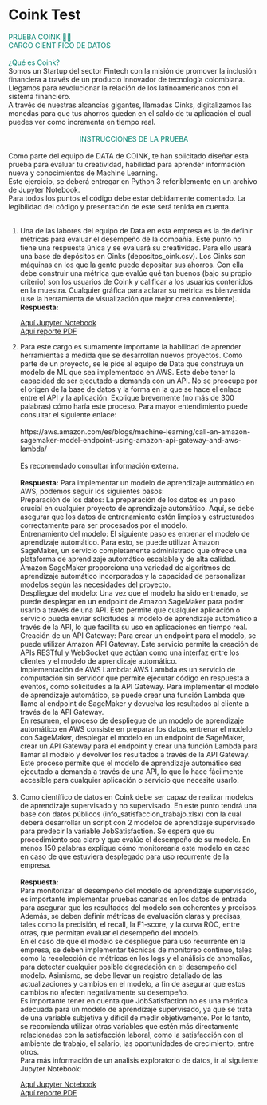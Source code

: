 # Coink Test

<div style="color: #008270">
PRUEBA COINK 💚🐽 <br/>
CARGO CIENTIFICO DE DATOS
</div>
</br>
<div style="color: #008270">
¿Qué es Coink?
</div>
Somos un Startup del sector Fintech con la misión de promover la inclusión financiera a través de un producto innovador de tecnología colombiana. Llegamos para revolucionar la relación de los latinoamericanos con el sistema financiero. <br/>
A través de nuestras alcancías gigantes, llamadas Oinks, digitalizamos las monedas para que tus ahorros queden en el saldo de tu aplicación el cual puedes ver como incrementa en tiempo real.
<br/>
<br/>
<div style="color: #008270; text-align: center;">
INSTRUCCIONES DE LA PRUEBA</div>
<br/>
Como parte del equipo de DATA de COINK, te han solicitado diseñar esta prueba para evaluar tu creatividad, habilidad para aprender información nueva y conocimientos de Machine Learning.<br/>
Este ejercicio, se deberá entregar en Python 3 referiblemente en un archivo de Jupyter Notebook.<br/>
Para todos los puntos el código debe estar debidamente comentado. La legibilidad del código y presentación de este será tenida en cuenta.
<br/><br/>
<ol>
<li>
Una de las labores del equipo de Data en esta empresa es la de definir métricas para evaluar el desempeño de la compañía. Este punto no tiene una respuesta única y se evaluará su
creatividad. Para ello usará una base de depósitos en Oinks (depositos_oink.csv). Los Oinks son máquinas en los que la gente puede depositar sus ahorros. Con ella debe construir una métrica que evalúe qué tan buenos (bajo su propio criterio) son los usuarios de Coink y calificar a los usuarios contenidos en la muestra. Cualquier gráfica para aclarar su métrica es bienvenida (use la herramienta de visualización que mejor crea conveniente).<br/>
<b>Respuesta:</b>

[Aquí Jupyter Notebook](https://github.com/JohanValero/Coink_Test/blob/main/depositos_coink.ipynb)<br/>
[Aquí reporte PDF](https://github.com/JohanValero/Coink_Test/blob/main/exports/depositos_coink.pdf)<br/>
</li>
<li>
Para este cargo es sumamente importante la habilidad de aprender herramientas a medida que se desarrollan nuevos proyectos. Como parte de un proyecto, se le pide al equipo de
Data que construya un modelo de ML que sea implementado en AWS. Este debe tener la capacidad de ser ejecutado a demanda con un API. No se preocupe por el origen de la base
de datos y la forma en la que se hace el enlace entre el API y la aplicación. Explique brevemente (no más de 300 palabras) cómo haría este proceso. Para mayor entendimiento
puede consultar el siguiente enlace:
<br/><br/>
https://aws.amazon.com/es/blogs/machine-learning/call-an-amazon-sagemaker-model-endpoint-using-amazon-api-gateway-and-aws-lambda/
<br/><br/>
Es recomendado consultar información externa.
<br/><br/>
<b>Respuesta:</b> 
Para implementar un modelo de aprendizaje automático en AWS, podemos seguir los siguientes pasos:<br/>
Preparación de los datos: La preparación de los datos es un paso crucial en cualquier proyecto de aprendizaje automático. Aquí, se debe asegurar que los datos de entrenamiento estén limpios y estructurados correctamente para ser procesados por el modelo.<br/>
Entrenamiento del modelo: El siguiente paso es entrenar el modelo de aprendizaje automático. Para esto, se puede utilizar Amazon SageMaker, un servicio completamente administrado que ofrece una plataforma de aprendizaje automático escalable y de alta calidad. Amazon SageMaker proporciona una variedad de algoritmos de aprendizaje automático incorporados y la capacidad de personalizar modelos según las necesidades del proyecto.<br/>
Despliegue del modelo: Una vez que el modelo ha sido entrenado, se puede desplegar en un endpoint de Amazon SageMaker para poder usarlo a través de una API. Esto permite que cualquier aplicación o servicio pueda enviar solicitudes al modelo de aprendizaje automático a través de la API, lo que facilita su uso en aplicaciones en tiempo real.<br/>
Creación de un API Gateway: Para crear un endpoint para el modelo, se puede utilizar Amazon API Gateway. Este servicio permite la creación de APIs RESTful y WebSocket que actúan como una interfaz entre los clientes y el modelo de aprendizaje automático.<br/>
Implementación de AWS Lambda: AWS Lambda es un servicio de computación sin servidor que permite ejecutar código en respuesta a eventos, como solicitudes a la API Gateway. Para implementar el modelo de aprendizaje automático, se puede crear una función Lambda que llame al endpoint de SageMaker y devuelva los resultados al cliente a través de la API Gateway.<br/>
En resumen, el proceso de despliegue de un modelo de aprendizaje automático en AWS consiste en preparar los datos, entrenar el modelo con SageMaker, desplegar el modelo en un endpoint de SageMaker, crear un API Gateway para el endpoint y crear una función Lambda para llamar al modelo y devolver los resultados a través de la API Gateway. Este proceso permite que el modelo de aprendizaje automático sea ejecutado a demanda a través de una API, lo que lo hace fácilmente accesible para cualquier aplicación o servicio que necesite usarlo.
</li>
<br/>
<li>
Como científico de datos en Coink debe ser capaz de realizar modelos de aprendizaje supervisado y no supervisado. En este punto tendrá una base con datos públicos (info_satisfaccion_trabajo.xlsx) con la cual deberá desarrollar un script con 2 modelos de aprendizaje supervisado para predecir la variable JobSatisfaction. Se espera que su procedimiento sea claro y que evalúe el desempeño de su modelo. En menos 150 palabras explique cómo monitorearía este modelo en caso en caso de que estuviera desplegado para uso recurrente de la empresa.
<br/><br/>
<b>Respuesta:</b><br/>
Para monitorizar el desempeño del modelo de aprendizaje supervisado, es importante implementar pruebas canarias en los datos de entrada para asegurar que los resultados del modelo son coherentes y precisos. Además, se deben definir métricas de evaluación claras y precisas, tales como la precisión, el recall, la F1-score, y la curva ROC, entre otras, que permitan evaluar el desempeño del modelo.<br/>
En el caso de que el modelo se despliegue para uso recurrente en la empresa, se deben implementar técnicas de monitoreo continuo, tales como la recolección de métricas en los logs y el análisis de anomalías, para detectar cualquier posible degradación en el desempeño del modelo. Asimismo, se debe llevar un registro detallado de las actualizaciones y cambios en el modelo, a fin de asegurar que estos cambios no afecten negativamente su desempeño.<br/>
Es importante tener en cuenta que JobSatisfaction no es una métrica adecuada para un modelo de aprendizaje supervisado, ya que se trata de una variable subjetiva y difícil de medir objetivamente. Por lo tanto, se recomienda utilizar otras variables que estén más directamente relacionadas con la satisfacción laboral, como la satisfacción con el ambiente de trabajo, el salario, las oportunidades de crecimiento, entre otros.<br/>
Para más información de un analisis exploratorio de datos, ir al siguiente Jupyter Notebook:

[Aquí Jupyter Notebook](https://github.com/JohanValero/Coink_Test/blob/main/job_satisfaction.ipynb)<br/>
[Aquí reporte PDF](https://github.com/JohanValero/Coink_Test/blob/main/exports/job_satisfaction.pdf)<br/>
</li>
</ol>